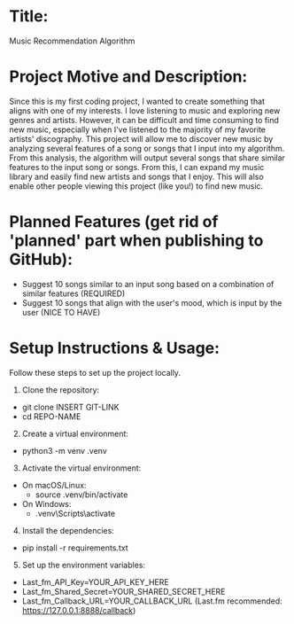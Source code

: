# Title: 
Music Recommendation Algorithm

# Project Motive and Description:
Since this is my first coding project, I wanted to create something that aligns with one of my interests. I love listening to music and exploring new genres and artists. However, it can be difficult and time consuming to find new music, especially when I've listened to the majority of my favorite artists' discography. This project will allow me to discover new music by analyzing several features of a song or songs that I input into my algorithm. From this analysis, the algorithm will output several songs that share similar features to the input song or songs. From this, I can expand my music library and easily find new artists and songs that I enjoy. This will also enable other people viewing this project (like you!) to find new music.

# Planned Features (get rid of 'planned' part when publishing to GitHub):
- Suggest 10 songs similar to an input song based on a combination of similar features (REQUIRED)
- Suggest 10 songs that align with the user's mood, which is input by the user (NICE TO HAVE)

# Setup Instructions & Usage:
Follow these steps to set up the project locally.

1. Clone the repository:
- git clone INSERT GIT-LINK
- cd REPO-NAME

2. Create a virtual environment:
- python3 -m venv .venv

3. Activate the virtual environment: 
- On macOS/Linux:
    - source .venv/bin/activate
- On Windows:
    - .venv\Scripts\activate

4. Install the dependencies:
- pip install -r requirements.txt

5. Set up the environment variables:
- Last_fm_API_Key=YOUR_API_KEY_HERE
- Last_fm_Shared_Secret=YOUR_SHARED_SECRET_HERE
- Last_fm_Callback_URL=YOUR_CALLBACK_URL (Last.fm recommended: https://127.0.0.1:8888/callback)